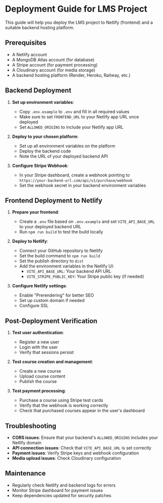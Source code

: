 # Deployment Guide for LMS Project

This guide will help you deploy the LMS project to Netlify (frontend) and a suitable backend hosting platform.

## Prerequisites

- A Netlify account
- A MongoDB Atlas account (for database)
- A Stripe account (for payment processing)
- A Cloudinary account (for media storage)
- A backend hosting platform (Render, Heroku, Railway, etc.)

## Backend Deployment

1. **Set up environment variables**:
   - Copy `.env.example` to `.env` and fill in all required values
   - Make sure to set `FRONTEND_URL` to your Netlify app URL once deployed
   - Set `ALLOWED_ORIGINS` to include your Netlify app URL

2. **Deploy to your chosen platform**:
   - Set up all environment variables on the platform
   - Deploy the backend code
   - Note the URL of your deployed backend API

3. **Configure Stripe Webhook**:
   - In your Stripe dashboard, create a webhook pointing to `https://your-backend-url.com/api/v1/purchase/webhook`
   - Set the webhook secret in your backend environment variables

## Frontend Deployment to Netlify

1. **Prepare your frontend**:
   - Create a `.env` file based on `.env.example` and set `VITE_API_BASE_URL` to your deployed backend URL
   - Run `npm run build` to test the build locally

2. **Deploy to Netlify**:
   - Connect your GitHub repository to Netlify
   - Set the build command to `npm run build`
   - Set the publish directory to `dist`
   - Add the environment variables in the Netlify UI:
     - `VITE_API_BASE_URL`: Your backend API URL
     - `VITE_STRIPE_PUBLIC_KEY`: Your Stripe public key (if needed)

3. **Configure Netlify settings**:
   - Enable "Prerendering" for better SEO
   - Set up custom domain if needed
   - Configure SSL

## Post-Deployment Verification

1. **Test user authentication**:
   - Register a new user
   - Login with the user
   - Verify that sessions persist

2. **Test course creation and management**:
   - Create a new course
   - Upload course content
   - Publish the course

3. **Test payment processing**:
   - Purchase a course using Stripe test cards
   - Verify that the webhook is working correctly
   - Check that purchased courses appear in the user's dashboard

## Troubleshooting

- **CORS issues**: Ensure that your backend's `ALLOWED_ORIGINS` includes your Netlify domain
- **API connection issues**: Check that `VITE_API_BASE_URL` is set correctly
- **Payment issues**: Verify Stripe keys and webhook configuration
- **Media upload issues**: Check Cloudinary configuration

## Maintenance

- Regularly check Netlify and backend logs for errors
- Monitor Stripe dashboard for payment issues
- Keep dependencies updated for security patches
